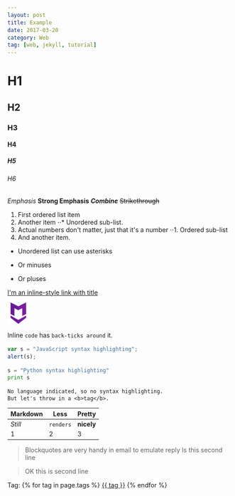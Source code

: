 ```yaml
---
layout: post
title: Example
date: 2017-03-20
category: Web
tag: [web, jekyll, tutorial]
---
```

# H1
## H2
### H3
#### H4
##### H5
###### H6

*Emphasis*
 **Strong Emphasis**
 **_Combine_**
 ~~Strikethrough~~

1. First ordered list item
2. Another item
⋅⋅* Unordered sub-list.
1. Actual numbers don't matter, just that it's a number
⋅⋅1. Ordered sub-list
4. And another item.

* Unordered list can use asterisks
- Or minuses
+ Or pluses

[I'm an inline-style link with title](https://www.google.com "Google's Homepage")

![alt text][logo]

[logo]: https://github.com/adam-p/markdown-here/raw/master/src/common/images/icon48.png "Logo Title Text 2"

Inline `code` has `back-ticks around` it.

```javascript
var s = "JavaScript syntax highlighting";
alert(s);
```

```python
s = "Python syntax highlighting"
print s
```

```
No language indicated, so no syntax highlighting.
But let's throw in a <b>tag</b>.
```

Markdown | Less | Pretty
--- | --- | ---
*Still* | `renders` | **nicely**
1 | 2 | 3

> Blockquotes are very handy in email to emulate reply
> Is this second line

> OK this is second line

Tag: {% for tag in page.tags %}
  <a href="{{ site.tagURL }}{{ tag }}" title="{{ tag }}" class="highlighter-rouge tag">{{ tag }}</a>
{% endfor %}
